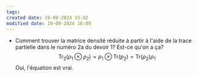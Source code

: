```yaml
---
tags: 
created date: 19-09-2024 15:42
modified date: 19-09-2024 16:09
---
```


- Comment trouver la matrice densité réduite à partir à l'aide de la trace partielle dans le numéro 2a du devoir 1? Est-ce qu'on a ça?
$$
\mathrm{Tr}_{2}(\rho_{1} \otimes  \rho_{2}) = \rho_{1} \otimes  \mathrm{Tr}(p_{2}) = \mathrm{Tr}(\rho_{2}) \rho_{1}
$$
Oui, l'équation est vrai.